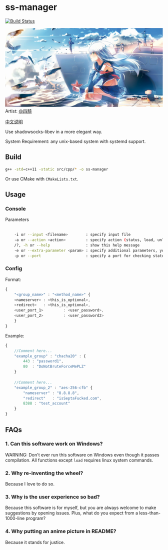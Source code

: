 # ss-manager

[![Build Status](https://travis-ci.org/LBYPatrick/ss-manager.svg?branch=master)](https://travis-ci.org/LBYPatrick/ss-manager)

![README_PIC](./resources/readme_pic.jpg)
Artist: [@四騎](https://www.pixiv.net/member.php?id=1845467)

[中文说明](./README.zhCN.md)

Use shadowsocks-libev in a more elegant way.

System Requirement: any unix-based system with systemd support.

## Build

```bash
g++ -std=c++11 -static src/cpp/* -o ss-manager
```

Or use CMake with ``CMakeLists.txt``.

## Usage

### Console

Parameters
```bash

    -i or --input <filename>        : specify input file
    -a or --action <action>         : specify action (status, load, unload)
    /?, -h or --help                : show this help message
    -e or --extra-parameter <param> : specify additional parameters, you can do things like UDP relay or HTTP/TLS OBFS here
    -p or --port                    : specify a port for checking status

```

### Config

Format:

```javascript
{
    "<group_name>" : "<method_name>" {
    <nameserver> : <this_is_optional>,
    <redirect>   : <this_is_optional>,
    <user_port_1>         : <user_password>,
    <user_port_2>         : <user_password2>
    }
}
```

Example:

```javascript
{
    //Comment here...
    "example_group" : "chacha20" : {
        443 : "password1",
        80  : "DoNotBruteForceMePLZ"
    }
    
    //Comment here...
    "example_group_2" : "aes-256-cfb" {
        "nameserver" : "8.8.8.8",
        "redirect"   : "isSeptaFucked.com",
        8388 : "test_account"
    }
}
```

## FAQs

### 1. Can this software work on Windows?

WARNING: Don't ever run this software on Windows even though it passes compilation. All functions except ``load`` requires linux system commands.

### 2. Why re-inventing the wheel?

Because I love to do so.

### 3. Why is the user experience so bad?

Because this software is for myself, but you are always welcome to make suggestions by opening issues. Plus, what do you expect from a less-than-1000-line program?

### 4. Why putting an anime picture in README?

Because it stands for justice.